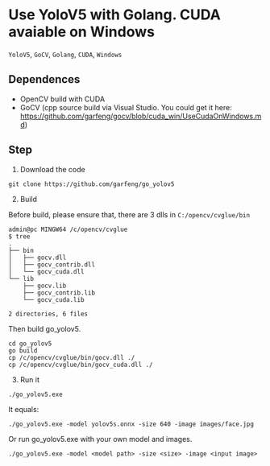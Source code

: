 # Use YoloV5 with Golang. CUDA avaiable on Windows

`YoloV5`, `GoCV`, `Golang`, `CUDA`, `Windows`

## Dependences

* OpenCV build with CUDA
* GoCV (cpp source build via Visual Studio. You could get it here: https://github.com/garfeng/gocv/blob/cuda_win/UseCudaOnWindows.md)

## Step

1. Download the code
``` shell
git clone https://github.com/garfeng/go_yolov5
```

2. Build

Before build, please ensure that, there are 3 dlls in `C:/opencv/cvglue/bin`

``` shell
admin@pc MINGW64 /c/opencv/cvglue
$ tree
.
├── bin
│   ├── gocv.dll
│   ├── gocv_contrib.dll
│   └── gocv_cuda.dll
└── lib
    ├── gocv.lib
    ├── gocv_contrib.lib
    └── gocv_cuda.lib

2 directories, 6 files
```

Then build go_yolov5.

``` shell
cd go_yolov5
go build
cp /c/opencv/cvglue/bin/gocv.dll ./
cp /c/opencv/cvglue/bin/gocv_cuda.dll ./
```

3. Run it
``` shell
./go_yolov5.exe
```

It equals:
```
./go_yolov5.exe -model yolov5s.onnx -size 640 -image images/face.jpg
```

Or run go_yolov5.exe with your own model and images.

``` shell
./go_yolov5.exe -model <model path> -size <size> -image <input image>
```


